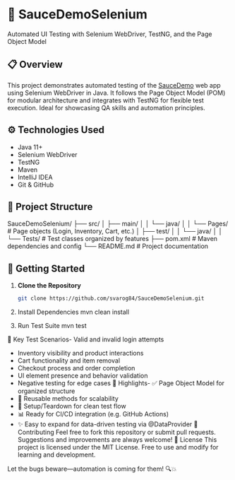 # 🧪 SauceDemoSelenium

Automated UI Testing with Selenium WebDriver, TestNG, and the Page Object Model

## 📋 Overview

This project demonstrates automated testing of the [SauceDemo](https://www.saucedemo.com/) web app using Selenium WebDriver in Java. It follows the Page Object Model (POM) for modular architecture and integrates with TestNG for flexible test execution. Ideal for showcasing QA skills and automation principles.

## ⚙️ Technologies Used

- Java 11+  
- Selenium WebDriver  
- TestNG  
- Maven  
- IntelliJ IDEA  
- Git & GitHub  

## 📁 Project Structure
SauceDemoSelenium/ ├── src/ │   ├── main/ │   │   └── java/ │   │       └── Pages/          # Page objects (Login, Inventory, Cart, etc.) │   ├── test/ │   │   └── java/ │   │       └── Tests/          # Test classes organized by features ├── pom.xml                     # Maven dependencies and config └── README.md                   # Project documentation


## 🚀 Getting Started

1. **Clone the Repository**
   ```bash
   git clone https://github.com/svarog84/SauceDemoSelenium.git

2. Install Dependencies
mvn clean install

3. Run Test Suite
mvn test

🧪 Key Test Scenarios- Valid and invalid login attempts
- Inventory visibility and product interactions
- Cart functionality and item removal
- Checkout process and order completion
- UI element presence and behavior validation
- Negative testing for edge cases
📌 Highlights- ✅ Page Object Model for organized structure
- 🔁 Reusable methods for scalability
- 🧼 Setup/Teardown for clean test flow
- 📊 Ready for CI/CD integration (e.g. GitHub Actions)
- ✨ Easy to expand for data-driven testing via @DataProvider
🧩 Contributing
Feel free to fork this repository or submit pull requests. Suggestions and improvements are always welcome!
📄 License
This project is licensed under the MIT License. Free to use and modify for learning and development.

Let the bugs beware—automation is coming for them! 🔍💥
